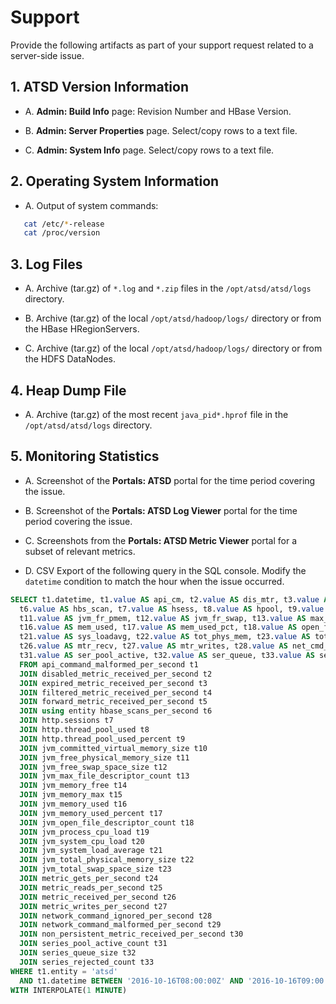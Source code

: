 # Support

Provide the following artifacts as part of your support request related to a server-side issue.

## 1. ATSD Version Information

* A. **Admin: Build Info** page: Revision Number and HBase Version.
   
* B. **Admin: Server Properties** page. Select/copy rows to a text file.
   
* C. **Admin: System Info** page. Select/copy rows to a text file.
   
## 2. Operating System Information

* A. Output of system commands:
   
```bash
   cat /etc/*-release
   cat /proc/version 
```
 
## 3. Log Files

* A. Archive (tar.gz) of `*.log` and `*.zip` files in the `/opt/atsd/atsd/logs` directory.
   
* B. Archive (tar.gz) of the local `/opt/atsd/hadoop/logs/` directory or from the HBase HRegionServers.
   
* C. Archive (tar.gz) of the local `/opt/atsd/hadoop/logs/` directory or from the HDFS DataNodes.
   
## 4. Heap Dump File

* A. Archive (tar.gz) of the most recent `java_pid*.hprof` file in the `/opt/atsd/atsd/logs` directory.
   
## 5. Monitoring Statistics

* A. Screenshot of the **Portals: ATSD** portal for the time period covering the issue.
   
* B. Screenshot of the **Portals: ATSD Log Viewer** portal for the time period covering the issue.
   
* C. Screenshots from the **Portals: ATSD Metric Viewer** portal for a subset of relevant metrics.
   
* D. CSV Export of the following query in the SQL console. Modify the `datetime` condition to match the hour when the issue occurred.
   
```sql
SELECT t1.datetime, t1.value AS api_cm, t2.value AS dis_mtr, t3.value AS exp_mtr, t4.value AS flt_mtr, t5.value AS fwd_mtr, 
  t6.value AS hbs_scan, t7.value AS hsess, t8.value AS hpool, t9.value AS hpool_pct, t10.value AS jvm_com_vs, 
  t11.value AS jvm_fr_pmem, t12.value AS jvm_fr_swap, t13.value AS max_file, t14.value AS mem_free, t15.value AS mem_max,
  t16.value AS mem_used, t17.value AS mem_used_pct, t18.value AS open_file, t19.value AS proc_load, t20.value AS sys_cpu_load,
  t21.value AS sys_loadavg, t22.value AS tot_phys_mem, t23.value AS tot_swap, t24.value AS mtr_gets, t25.value AS mtr_reads,
  t26.value AS mtr_recv, t27.value AS mtr_writes, t28.value AS net_cmd_ign, t29.value AS net_cmd_malf, t30.value AS non_pers,
  t31.value AS ser_pool_active, t32.value AS ser_queue, t33.value AS ser_rejc
  FROM api_command_malformed_per_second t1
  JOIN disabled_metric_received_per_second t2
  JOIN expired_metric_received_per_second t3
  JOIN filtered_metric_received_per_second t4
  JOIN forward_metric_received_per_second t5
  JOIN using entity hbase_scans_per_second t6
  JOIN http.sessions t7
  JOIN http.thread_pool_used t8
  JOIN http.thread_pool_used_percent t9
  JOIN jvm_committed_virtual_memory_size t10
  JOIN jvm_free_physical_memory_size t11
  JOIN jvm_free_swap_space_size t12
  JOIN jvm_max_file_descriptor_count t13
  JOIN jvm_memory_free t14
  JOIN jvm_memory_max t15
  JOIN jvm_memory_used t16
  JOIN jvm_memory_used_percent t17
  JOIN jvm_open_file_descriptor_count t18
  JOIN jvm_process_cpu_load t19
  JOIN jvm_system_cpu_load t20
  JOIN jvm_system_load_average t21
  JOIN jvm_total_physical_memory_size t22
  JOIN jvm_total_swap_space_size t23
  JOIN metric_gets_per_second t24
  JOIN metric_reads_per_second t25
  JOIN metric_received_per_second t26
  JOIN metric_writes_per_second t27
  JOIN network_command_ignored_per_second t28
  JOIN network_command_malformed_per_second t29
  JOIN non_persistent_metric_received_per_second t30
  JOIN series_pool_active_count t31
  JOIN series_queue_size t32
  JOIN series_rejected_count t33
WHERE t1.entity = 'atsd'
  AND t1.datetime BETWEEN '2016-10-16T08:00:00Z' AND '2016-10-16T09:00:00Z'
WITH INTERPOLATE(1 MINUTE)

```